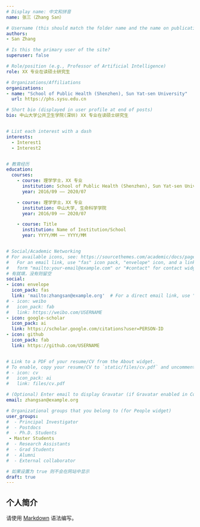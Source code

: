 ```yaml
---
# Display name: 中文和拼音
name: 张三（Zhang San）

# Username (this should match the folder name and the name on publications)
authors:
- San Zhang

# Is this the primary user of the site?
superuser: false

# Role/position (e.g., Professor of Artificial Intelligence)
role: XX 专业在读硕士研究生

# Organizations/Affiliations
organizations:
- name: "School of Public Health (Shenzhen), Sun Yat-sen University" 
  url: https://phs.sysu.edu.cn

# Short bio (displayed in user profile at end of posts)
bio: 中山大学公共卫生学院(深圳) XX 专业在读硕士研究生


# List each interest with a dash 
interests:
  - Interest1
  - Interest2


# 教育经历
education:
  courses:
    - course: 理学学士，XX 专业
      institution: School of Public Health (Shenzhen), Sun Yat-sen University
      year: 2016/09 —— 2020/07

    - course: 理学学士，XX 专业
      institution: 中山大学, 生命科学学院
      year: 2016/09 —— 2020/07

    - course: Title
      institution: Name of Institution/School
      year: YYYY/MM —— YYYY/MM


# Social/Academic Networking
# For available icons, see: https://sourcethemes.com/academic/docs/page-builder/#icons
#   For an email link, use "fas" icon pack, "envelope" icon, and a link in the
#   form "mailto:your-email@example.com" or "#contact" for contact widget.
# 有就填，没有则留空
social:
- icon: envelope
  icon_pack: fas
  link: 'mailto:zhangsan@example.org'  # For a direct email link, use "mailto:test@example.org".
# - icon: weibo
#   icon_pack: fab
#   link: https://weibo.com/USERNAME
- icon: google-scholar
  icon_pack: ai
  link: https://scholar.google.com/citations?user=PERSON-ID
- icon: github
  icon_pack: fab
  link: https://github.com/USERNAME


# Link to a PDF of your resume/CV from the About widget.
# To enable, copy your resume/CV to `static/files/cv.pdf` and uncomment the lines below.
# - icon: cv
#   icon_pack: ai
#   link: files/cv.pdf

# (Optional) Enter email to display Gravatar (if Gravatar enabled in Config)
email: zhangsan@example.org

# Organizational groups that you belong to (for People widget)
user_groups:
#  - Principal Investigator
#  - Postdocs
#  - Ph.D. Students
 - Master Students
#  - Research Assistants
#  - Grad Students
#  - Alumni
#  - External collaborator

# 如果设置为 true 则不会在网站中显示
draft: true
---
```


## 个人简介

 请使用 [Markdown](https://markdown.com.cn/) 语法编写。




